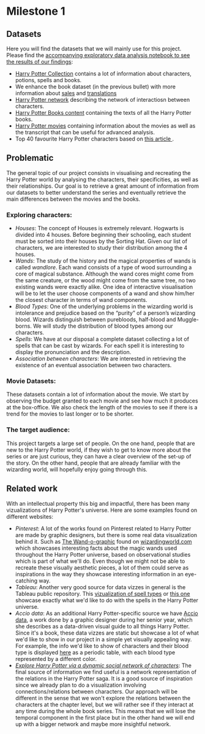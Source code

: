 # Milestone 1

## Datasets
Here you will find the datasets that we will mainly use for this project. Please find the [accompanying exploratory data analysis notebook to see the results of our findings](../python/exploratory_data_analysis.ipynb):
- [Harry Potter Collection](https://github.com/theDavidBarton/the-harry-potter-database) contains a lot of information about characters, potions, spells and books. 
- We enhance the book dataset (in the previous bullet) with more information about [sales](https://en.wikipedia.org/wiki/List_of_best-selling_books) and [translations](https://en.wikipedia.org/wiki/Harry_Potter_in_translation)
- [Harry Potter network](https://github.com/dpmartin42/Networks/tree/master/Harry%20Potter) describing the network of interactiosn between characters.
- [Harry Potter Books content](https://github.com/formcept/whiteboard/tree/master/nbviewer/notebooks/data/harrypotter) containing the texts of all the Harry Potter books. 
- [Harry Potter movies](https://www.kaggle.com/kornflex/harry-potter-movies-dataset) containing information about the movies as well as the transcript that can be useful for advanced analysis.
- Top 40 favourite Harry Potter characters based on [this article ](https://www.theguardian.com/childrens-books-site/2011/aug/30/snape-favourite-harry-potter-character).

## Problematic 

The general topic of our project consists in visualising and recreating the Harry Potter world by analysing the characters, their specificities, as well as their relationships.
Our goal is to retrieve a great amount of information from our datasets to better understand the series and eventually retrieve the main differences between the movies and the books. 

### Exploring characters:
- *Houses*: The concept of Houses is extremely relevant. Hogwarts is divided into 4 houses. Before beginning their schooling, each student must be sorted into their houses by the Sorting Hat. 
Given our list of characters, we are interested to study their distribution among the 4 houses. 
- *Wands*: The study of the history and the magical properties of wands is called *wandlore*. Each wand consists of a type of wood surrounding a core of magical substance. Although the wand cores might come from the same creature, or the wood might come from the same tree, no two existing wands were exactly alike. 
One idea of interactive visualisation will be to let the user choose components of a wand and show him/her the closest character in terms of wand components.
- *Blood Types*: One of the underlying problems in the wizarding world is intolerance and prejudice based on the “purity” of a person’s wizarding blood. Wizards distinguish between purebloods, half-blood and Muggle-borns.
We will study the distribution of blood types among our characters.
- *Spells*: We have at our disposal a complete dataset collecting a lot of spells that can be cast by wizards. For each spell it is interesting to display the pronunciation and the description.
- *Association between characters*: We are interested in retrieving the existence of an eventual association between two characters. 

### Movie Datasets: 
These datasets contain a lot of information about the movie. We start by observing the budget granted to each movie and see how much it produces at the box-office. We also check the length of the movies to see if there is a trend for the movies to last longer or to be shorter.

### The target audience: 
This project targets a large set of people. On the one hand, people that are new to the Harry Potter world, if they wish to get to know more about the series or are just curious, they can have a clear overview of the set-up of the story.
On the other hand, people that are already familiar with the wizarding world, will hopefully enjoy going through this. 


## Related work
With an intellectual property this big and impactful, there has been many vizualizations of Harry Potter's universe. Here are some examples found on different websites:
- *Pinterest*: A lot of the works found on Pinterest related to Harry Potter are made by graphic designers, but there is some real data visualization behind it.
Such as [The Wand-o-graphic](https://images.ctfassets.net/bxd3o8b291gf/4hqdYyVVMQsyGYUCaYuiqg/ba61eb8c4b224718eed93e6b2acb0725/Wand_Infographic_Full.jpg) found on [wizardingworld.com](https://www.wizardingworld.com/features/the-great-wand-o-graphic) which showcases interesting facts about the magic wands used throughout the Harry Potter universe, based on observational studies which is part of what we'll do. 
Even though we might not be able to recreate these visually aesthetic pieces, a lot of them could serve as inspirations in the way they showcase interesting information in an eye-catching way.
- *Tableau*: Another very good source for data vizzes in general is the Tableau public repository. This [vizualization of spell types](https://public.tableau.com/app/profile/julie.sauvageau/viz/HarryPotterSpells_0/HarryPotterSpells) or [this one](https://public.tableau.com/app/profile/skybjohnson/viz/TheSpellsofHarryPotter/HarryPotterSpells) showcase exactly what we'd like to do with the spells in the Harry Potter universe.
- *Accio data*: As an additional Harry Potter-specific source we have [Accio data](https://www.storybench.org/created-accio-data-data-driven-visual-guide-things-harry-potter/), a work done by a graphic designer during her senior year, which she describes as a data-driven visual guide to all things Harry Potter. Since it's a book, these data vizzes are static but showcase a lot of what we'd like to show in our project in a simple yet visually appealing way. For example, the info we'd like to show of characters and their blood type is displayed [here](https://www.storybench.org/wp-content/uploads/2018/06/accio4.png) as a periodic table, with each blood type represented by a different color. 
- *[Explore Harry Potter via a dynamic social network of characters](https://towardsdatascience.com/explore-harry-potter-via-a-dynamic-social-network-of-characters-f5bed9a39f01)*: The final source of information we find useful is a network representation of the relations in the Harry Potter saga. It is a good source of inspiration since we already plan to do a visualization involving connections/relations between characters. Our approach will be different in the sense that we won't explore the relations between the characters at the chapter level, but we will rather see if they interact at any time during the whole book series. This means that we will lose the temporal component in the first place but in the other hand we will end up with a bigger network and maybe more insightful network. 
